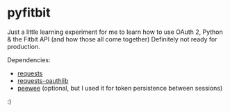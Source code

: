 # pyfitbit

Just a little learning experiment for me to learn how to use OAuth 2, Python & the Fitbit API (and how those all come together) Definitely not ready for production.

Dependencies:

* [requests](https://pypi.python.org/pypi/requests/)
* [requests-oauthlib](https://pypi.python.org/pypi/requests-oauthlib/0.8.0)
* [peewee](https://pypi.python.org/pypi/peewee/2.8.7) (optional, but I used it for token persistence between sessions)

:)